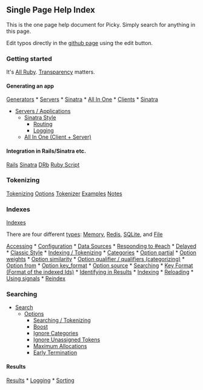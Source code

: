 ## Single Page Help Index

This is the one page help document for Picky. Simply search for anything in this page.

Edit typos directly in the [github page](#todo) using the edit button.

### Getting started

It's [All Ruby](#allruby). [Transparency](#transparency) matters.

#### Generating an app

[Generators](#generators)
    * [Servers](#generators-servers)
        * [Sinatra](#generators-servers-sinatra)
        * [All In One](#generators-servers-allinone)
    * [Clients](#generators-clients)
        * [Sinatra](#generators-clients-sinatra)
* [Servers / Applications](#servers)
    * [Sinatra Style](#servers-sinatra)
        * [Routing](#servers-sinatra-routing)
        * [Logging](#servers-sinatra-logging)
    * [All In One (Client + Server)](#servers-allinone)

#### Integration in Rails/Sinatra etc.

[Rails](#rails)
[Sinatra](#sinatra)
[DRb](#drb)
[Ruby Script](#rubyscript)

### Tokenizing

[Tokenizing](#tokenizing)
[Options](#tokenizing-options)
[Tokenizer](#tokenizing-tokenizer)
[Examples](#tokenizing-examples)
[Notes](tokenizing-notes)

### Indexes

[Indexes](#indexes)

There are four different [types](#indexes-types):
[Memory](#indexes-types-memory),
[Redis](#indexes-types-redis),
[SQLite](#indexes-types-sqlite), and
[File](#indexes-types-file)

[Accessing](#indexes-acessing)
    * [Configuration](#indexes-configuration)
    * [Data Sources](#indexes-sources)
        * [Responding to #each](#indexes-sources-each)
        * [Delayed](#indexes-sources-delayed)
        * [Classic Style](#indexes-sources-classic)
    * [Indexing / Tokenizing](#indexes-indexing)
    * [Categories](#indexes-categories)
        * [Option partial](#indexes-categories-partial)
        * [Option weights](#indexes-categories-weights)
        * [Option similarity](#indexes-categories-similarity)
        * [Option qualifier / qualifiers (categorizing)](#indexes-categories-qualifiers)
        * [Option from](#indexes-categories-from)
        * [Option key_format](#indexes-categories-keyformat)
        * [Option source](#indexes-categories-source)
        * [Searching](#indexes-categories-searching)
    * [Key Format (Format of the indexed Ids)](#indexes-keyformat)
    * [Identifying in Results](#indexes-results)
    * [Indexing](#indexes-indexing)
    * [Reloading](#indexes-reloading)
        * [Using signals](#indexes-reloading-signals)
    * [Reindex](#indexes-reindexing)

### Searching

* [Search](#search)
    * [Options](#search-options)
        * [Searching / Tokenizing](#search-options-searching)
        * [Boost](#search-options-boost)
        * [Ignore Categories](#search-options-ignore)
        * [Ignore Unassigned Tokens](#search-options-unassigned)
        * [Maximum Allocations](#search-options-maxallocations)
        * [Early Termination](#search-options-terminateearly)

#### Results
        

[Results](#results)
    * [Logging](#results-logging)
    * [Sorting](#results-sorting)